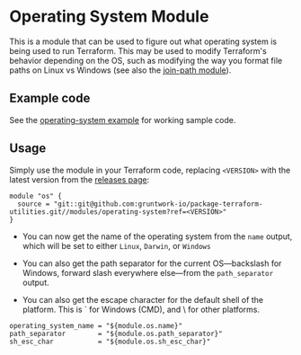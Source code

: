 # Operating System Module

This is a module that can be used to figure out what operating system is being used to run Terraform. This may be used
to modify Terraform's behavior depending on the OS, such as modifying the way you format file paths on Linux vs
Windows (see also the [join-path module](/modules/join-path)).




## Example code

See the [operating-system example](/examples/operating-system) for working sample code.




## Usage

Simply use the module in your Terraform code, replacing `<VERSION>` with the latest version from the [releases
page](https://github.com/gruntwork-io/package-terraform-utilities/releases):

```hcl
module "os" {
  source = "git::git@github.com:gruntwork-io/package-terraform-utilities.git//modules/operating-system?ref=<VERSION>"
}
```

* You can now get the name of the operating system from the `name` output, which will be set to either `Linux`,
  `Darwin`, or `Windows`

* You can also get the path separator for the current OS—backslash for Windows, forward slash everywhere else—from the
  `path_separator` output.

* You can also get the escape character for the default shell of the platform. This is \` for Windows (CMD), and \\ for
  other platforms.

```hcl
operating_system_name = "${module.os.name}"
path_separator        = "${module.os.path_separator}"
sh_esc_char           = "${module.os.sh_esc_char}"
```
